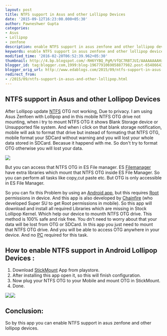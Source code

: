 ```yaml
---
layout: post
title: NTFS support in Asus and other Lollipop Devices
date: '2015-09-12T16:23:00.000+05:30'
author: Pawneshwer Gupta
categories:
- Asus
- Lollipop
- zenfone
description: enable NTFS support in asus zenfone and other lollipop device,full access to NTFS file system in asus zenfone and other lolipop devices,NTFS OTG support
keywords: enable NTFS support in asus zenfone and other lollipop device,full access to NTFS file system in asus zenfone and other lolipop devices,NTFS OTG support
modified_time: '2016-02-20T06:52:39.962+05:30'
thumbnail: http://4.bp.blogspot.com/-RH6YYBQ_PgM/VfQC7RBTJUI/AAAAAAAAHxE/aVcRZt2O3Xs/s72-c/com.kyuudroid.nexususbotgfilemanagercom.kyuudroid.nexususbotgfilemanager.jpg
blogger_id: tag:blogger.com,1999:blog-1967791069058877982.post-654866432612084530
blogger_orig_url: http://www.edablogs.com/2015/09/ntfs-support-in-asus-and-other-lollipop.html
redirect_from:
- /2015/09/ntfs-support-in-asus-and-other-lollipop.html
---
```


## NTFS support in Asus and other Lollipop Devices

After Lollipop update [NTFS](http://en.wikipedia.org/wiki/NTFS "NTFS") OTG not working, Due to privacy. I am using Asus Zenfoen with Lollipop and in this mobile NTFS OTG drive not mounting, when i try to mount NTFS OTG it shows Blank Storage device or Unsupported file system. And when i click on that blank storage notification, mobile will ask to format that drive but instead of formating that NTFS OTG, mobile format your SDCard without warning and you will lost your whole data stored in SDCard. Becasue it happend with me. So don't try to format OTG otherwise you will lost your data.

[![](http://4.bp.blogspot.com/-RH6YYBQ_PgM/VfQC7RBTJUI/AAAAAAAAHxE/aVcRZt2O3Xs/s1600/com.kyuudroid.nexususbotgfilemanagercom.kyuudroid.nexususbotgfilemanager.jpg)](http://4.bp.blogspot.com/-RH6YYBQ_PgM/VfQC7RBTJUI/AAAAAAAAHxE/aVcRZt2O3Xs/s1600/com.kyuudroid.nexususbotgfilemanagercom.kyuudroid.nexususbotgfilemanager.jpg)

But you can access that NTFS OTG in ES File manager. ES [Filemanager](http://en.wikipedia.org/wiki/File_manager "File manager") have extra libraries which mount that NTFS OTG inside ES File Manager. So you can perform all tasks like copy,cut paste etc. But OTG is only accessible in ES File Manager.

So you can fix this Problem by using an [Android app](http://en.wikipedia.org/wiki/Android_%28operating_system%29 "Android (operating system)"), but this requires [Root](http://en.wikipedia.org/wiki/Superuser "Superuser") permissions in device. And this app is also developed by [Chainfire](http://en.wikipedia.org/wiki/Chainfire "Chainfire") (who developed Super SU to get Root permissions in mobile). So this app will download and install all required Libraries which are missing in Stock Lollipop Kernel. Which help our device to mounth NTFS OTG drive. This method is 100% safe and risk free. You dn't need to worry about that your data will be lost from OTG or SDCard. In this app you just need to mount that NTFS OTG drive. And you will be able to access OTG anywhere in your device. And no [PC](http://en.wikipedia.org/wiki/Personal_computer "Personal computer") required for this task.

## How to enable NTFS support in Android Lollipop Devices :

1.  Download [StickMount](https://play.google.com/store/apps/details?id=eu.chainfire.stickmount) App from playstore.
2.  After installing this app open it, so this will finish configuration.
3.  Now plug your NTFS OTG to your Mobile and mount OTG in StickMount.
4.  Done.

[![](http://2.bp.blogspot.com/-yy08W7K97-s/VfQC8ZMitWI/AAAAAAAAHxQ/I6fnuSwTnsY/s320/Untitled2%2Bcopy.png)](http://2.bp.blogspot.com/-yy08W7K97-s/VfQC8ZMitWI/AAAAAAAAHxQ/I6fnuSwTnsY/s1600/Untitled2%2Bcopy.png)[![](http://4.bp.blogspot.com/-fJwkUqU3m9I/VfQC8Eg2UOI/AAAAAAAAHxM/bkEYzvbkcuU/s320/Untitled-1%2Bcopy.png)](http://4.bp.blogspot.com/-fJwkUqU3m9I/VfQC8Eg2UOI/AAAAAAAAHxM/bkEYzvbkcuU/s1600/Untitled-1%2Bcopy.png)

## Conclusion:

So by this app you can enable NTFS support in asus zenfone and other lollipop devices.